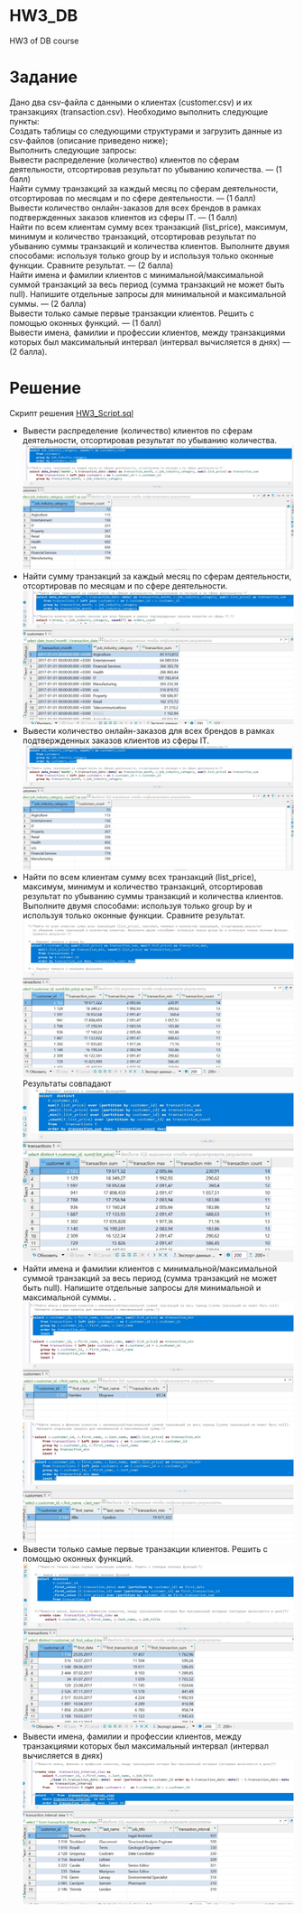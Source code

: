# HW3_DB
HW3 of DB course

# Задание
Дано два csv-файла с данными о клиентах (customer.csv) и их транзакциях (transaction.csv). Необходимо выполнить следующие пункты:  
Создать таблицы со следующими структурами и загрузить данные из csv-файлов (описание приведено ниже);  
Выполнить следующие запросы:  
Вывести распределение (количество) клиентов по сферам деятельности, отсортировав результат по убыванию количества. — (1 балл)  
Найти сумму транзакций за каждый месяц по сферам деятельности, отсортировав по месяцам и по сфере деятельности. — (1 балл)  
Вывести количество онлайн-заказов для всех брендов в рамках подтвержденных заказов клиентов из сферы IT. — (1 балл)  
Найти по всем клиентам сумму всех транзакций (list_price), максимум, минимум и количество транзакций, отсортировав результат по убыванию суммы транзакций и количества клиентов. Выполните двумя способами: используя только group by и используя только оконные функции. Сравните результат. — (2 балла)  
Найти имена и фамилии клиентов с минимальной/максимальной суммой транзакций за весь период (сумма транзакций не может быть null). Напишите отдельные запросы для минимальной и максимальной суммы. — (2 балла)  
Вывести только самые первые транзакции клиентов. Решить с помощью оконных функций. — (1 балл)  
Вывести имена, фамилии и профессии клиентов, между транзакциями которых был максимальный интервал (интервал вычисляется в днях) — (2 балла).    


# Решение

Скрипт решения [HW3_Script.sql](https://github.com/yar21023/HW3_DB/blob/main/HW3_Script.sql)  
* Вывести распределение (количество) клиентов по сферам деятельности, отсортировав результат по убыванию количества.  
![HW3_t1.JPG](https://github.com/yar21023/HW3_DB/blob/main/HW3_t1.JPG)  
* Найти сумму транзакций за каждый месяц по сферам деятельности, отсортировав по месяцам и по сфере деятельности.   
![HW3_t2.JPG](https://github.com/yar21023/HW3_DB/blob/main/HW3_t2.JPG)  
* Вывести количество онлайн-заказов для всех брендов в рамках подтвержденных заказов клиентов из сферы IT.   
![HW3_t3.JPG](https://github.com/yar21023/HW3_DB/blob/main/HW3_t1.JPG)   
* Найти по всем клиентам сумму всех транзакций (list_price), максимум, минимум и количество транзакций, отсортировав результат по убыванию суммы транзакций и количества клиентов. Выполните двумя способами: используя только group by и используя только оконные функции. Сравните результат.
![HW3_t4_1.JPG](https://github.com/yar21023/HW3_DB/blob/main/HW3_t4_1.JPG)
Результаты совпадают
![HW3_t4_2.JPG](https://github.com/yar21023/HW3_DB/blob/main/HW3_t4_2.JPG) 
* Найти имена и фамилии клиентов с минимальной/максимальной суммой транзакций за весь период (сумма транзакций не может быть null). Напишите отдельные запросы для минимальной и максимальной суммы. .  
![HW3_t5_1.JPG](https://github.com/yar21023/HW3_DB/blob/main/HW3_t5_1.JPG)  
![HW3_t5_2.JPG](https://github.com/yar21023/HW3_DB/blob/main/HW3_t5_2.JPG)  
* Вывести только самые первые транзакции клиентов. Решить с помощью оконных функций.  
![HW3_t6.JPG](https://github.com/yar21023/HW3_DB/blob/main/HW3_t6.JPG)  
* Вывести имена, фамилии и профессии клиентов, между транзакциями которых был максимальный интервал (интервал вычисляется в днях) 
![HW3_t7.JPG](https://github.com/yar21023/HW3_DB/blob/main/HW3_t7.JPG)
